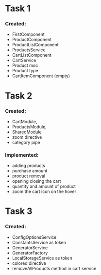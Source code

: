 # Task 1

### Created:
- FirstComponent
- ProductComponent
- ProductListComponent
- ProductsService
- CartListComponent
- CartService
- Product moc
- Product type
- CartItemComponent (empty)


# Task 2

### Created:
- CartModule,
- ProductsModule,
- SharedModule
- zoom directive
- category pipe

### Implemented:
- adding products
- purchase amount
- product removal
- opening closing the cart
- quantity and amount of product
- zoom the cart icon on the hover

# Task 3

### Created:

- ConfigOptionsService
- ConstantsService as token
- GeneratorService
- GeneratorFactory
- LocalStorageService as token
- colored directive
- removeAllProducts method in cart service

